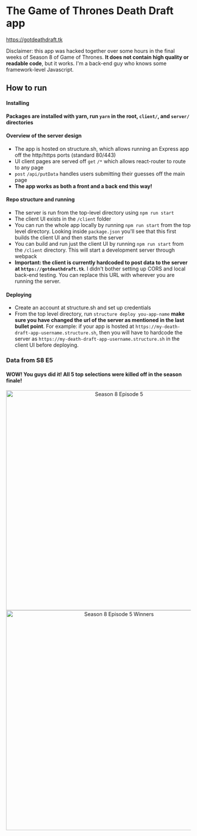 # The Game of Thrones Death Draft app

<https://gotdeathdraft.tk>

Disclaimer: this app was hacked together over some hours in the final weeks of Season 8 of Game of Thrones. __It does not contain high quality or readable code__, but it works. I'm a back-end guy who knows some framework-level Javascript.

## How to run

#### Installing
__Packages are installed with yarn, run `yarn` in the root, `client/`, and `server/` directories__

#### Overview of the server design

* The app is hosted on structure.sh, which allows running an Express app off the http/https ports (standard 80/443)
* UI client pages are served off `get` `/*` which allows react-router to route to any page
* `post` `/api/putData` handles users submitting their guesses off the main page
* __The app works as both a front and a back end this way!__

#### Repo structure and running

* The server is run from the top-level directory using `npm run start`
* The client UI exists in the `/client` folder
* You can run the whole app locally by running `npm run start` from the top level directory. Looking inside `package.json` you'll see that this first builds the client UI and then starts the server
* You can build and run just the client UI by running `npm run start` from the `/client` directory. This will start a development server through webpack
* __Important: the client is currently hardcoded to post data to the server at `https://gotdeathdraft.tk`__. I didn't bother setting up CORS and local back-end testing. You can replace this URL with wherever you are running the server.

#### Deploying

* Create an account at structure.sh and set up credentials
* From the top level directory, run `structure deploy you-app-name` __make sure you have changed the url of the server as mentioned in the last bullet point__. For example: if your app is hosted at `https://my-death-draft-app-username.structure.sh`, then you will have to hardcode the server as `https://my-death-draft-app-username.structure.sh` in the client UI before deploying.

### Data from S8 E5
#### WOW! You guys did it! All 5 top selections were killed off in the season finale!
<div>
    <a href="https://plot.ly/~jcallin/4/?share_key=z38Z4aF7ZZ6s0prWwsxmVc" target="_blank" title="Season 8 Episode 5" style="display: block; text-align: center;"><img src="https://plot.ly/~jcallin/4.png?share_key=z38Z4aF7ZZ6s0prWwsxmVc" alt="Season 8 Episode 5" style="max-width: 100%;width: 600px;"  width="600" onerror="this.onerror=null;this.src='https://plot.ly/404.png';" /></a>
</div>
<div>
    <a href="https://plot.ly/~jcallin/7/?share_key=HFZCujQcHXmaIieskGs4xk" target="_blank" title="Season 8 Episode 5 Winners" style="display: block; text-align: center;"><img src="https://plot.ly/~jcallin/7.png?share_key=HFZCujQcHXmaIieskGs4xk" alt="Season 8 Episode 5 Winners" style="max-width: 100%;width: 600px;"  width="600" onerror="this.onerror=null;this.src='https://plot.ly/404.png';" /></a>
</div>
